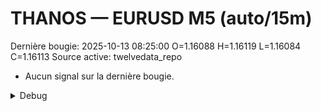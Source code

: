 # THANOS — EURUSD M5 (auto/15m)
Dernière bougie: 2025-10-13 08:25:00  O=1.16088  H=1.16119  L=1.16084  C=1.16113
Source active: twelvedata_repo

- Aucun signal sur la dernière bougie.

<details><summary>Debug</summary>

- TD_API_KEY manquant.

</details>